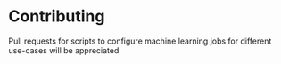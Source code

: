 # Contributing

Pull requests for scripts to configure machine learning jobs for different use-cases will be appreciated
